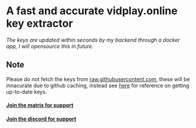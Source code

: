 # A fast and accurate vidplay.online key extractor
*The keys are updated within seconds by my backend through a docker app, I will opensource this in future.*

## Note
Please do not fetch the keys from [raw.githubusercontent.com](https://raw.githubusercontent.com/Ciarands/vidsrc-keys/main/keys.json), these will be innacurate due to github caching, instead see [here](https://github.com/Ciarands/vidsrc-to-resolver/blob/95a90e2fb6143bfbd9af117337fb93a3e9bb0765/sources/vidplay.py#L33-L51) for reference on getting up-to-date keys.

#### [Join the matrix for support](https://matrix.to/#/#movie-cat:matrix.org)
#### [Join the discord for support](https://discord.gg/z2r8e8neQ7)
